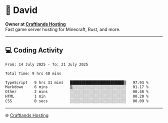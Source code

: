# 👋 David

**Owner at [Craftlands Hosting](https://craftlands.host)**  
Fast game server hosting for Minecraft, Rust, and more.

---

## 💻 Coding Activity

<!--START_SECTION:waka-->

```txt
From: 14 July 2025 - To: 21 July 2025

Total Time: 9 hrs 40 mins

TypeScript   9 hrs 31 mins   ████████████████████████▒   97.93 %
Markdown     6 mins          ▒░░░░░░░░░░░░░░░░░░░░░░░░   01.17 %
Other        2 mins          ░░░░░░░░░░░░░░░░░░░░░░░░░   00.48 %
HTML         1 min           ░░░░░░░░░░░░░░░░░░░░░░░░░   00.20 %
CSS          0 secs          ░░░░░░░░░░░░░░░░░░░░░░░░░   00.09 %
```

<!--END_SECTION:waka-->

---

🌐 [Craftlands Hosting](https://craftlands.host)  
